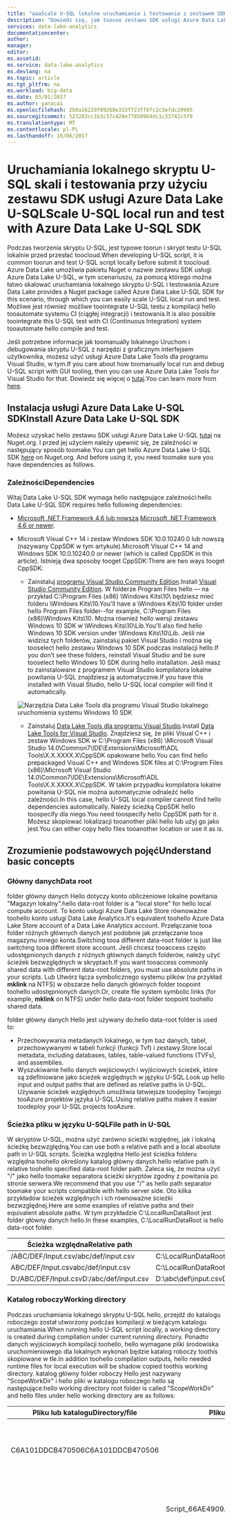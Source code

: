 ```yaml
---
title: "aaaScale U-SQL lokalne uruchamianie i testowanie z zestawem SDK usługi Azure Data Lake U-SQL | Dokumentacja firmy Microsoft"
description: "Dowiedz się, jak toouse zestawu SDK usługi Azure Data Lake U-SQL tooscale U-SQL zadania lokalne uruchamianie i testowanie z wiersza polecenia i interfejsów programowania na na lokalnej stacji roboczej."
services: data-lake-analytics
documentationcenter: 
author: 
manager: 
editor: 
ms.assetid: 
ms.service: data-lake-analytics
ms.devlang: na
ms.topic: article
ms.tgt_pltfrm: na
ms.workload: big-data
ms.date: 03/01/2017
ms.author: yanacai
ms.openlocfilehash: 2b0a16229789268e333f723ff6fc2c3efdc29905
ms.sourcegitcommit: 523283cc1b3c37c428e77850964dc1c33742c5f0
ms.translationtype: MT
ms.contentlocale: pl-PL
ms.lasthandoff: 10/06/2017
---
```

# <a name="scale-u-sql-local-run-and-test-with-azure-data-lake-u-sql-sdk"></a><span data-ttu-id="59871-103">Uruchamiania lokalnego skryptu U-SQL skali i testowania przy użyciu zestawu SDK usługi Azure Data Lake U-SQL</span><span class="sxs-lookup"><span data-stu-id="59871-103">Scale U-SQL local run and test with Azure Data Lake U-SQL SDK</span></span>

<span data-ttu-id="59871-104">Podczas tworzenia skryptu U-SQL, jest typowe toorun i skrypt testu U-SQL lokalnie przed przesłać toocloud.</span><span class="sxs-lookup"><span data-stu-id="59871-104">When developing U-SQL script, it is common toorun and test U-SQL script locally before submit it toocloud.</span></span> <span data-ttu-id="59871-105">Azure Data Lake umożliwia pakietu Nuget o nazwie zestawu SDK usługi Azure Data Lake U-SQL, w tym scenariuszu, za pomocą którego można łatwo skalować uruchamiania lokalnego skryptu U-SQL i testowania.</span><span class="sxs-lookup"><span data-stu-id="59871-105">Azure Data Lake provides a Nuget package called Azure Data Lake U-SQL SDK for this scenario, through which you can easily scale U-SQL local run and test.</span></span> <span data-ttu-id="59871-106">Możliwe jest również możliwe toointegrate U-SQL testu z kompilacji hello tooautomate systemu CI (ciągłej integracji) i testowania.</span><span class="sxs-lookup"><span data-stu-id="59871-106">It is also possible toointegrate this U-SQL test with CI (Continuous Integration) system tooautomate hello compile and test.</span></span>

<span data-ttu-id="59871-107">Jeśli potrzebne informacje jak toomanually lokalnego Uruchom i debugowania skryptu U-SQL z narzędzi z graficznym interfejsem użytkownika, możesz użyć usługi Azure Data Lake Tools dla programu Visual Studio, w tym.</span><span class="sxs-lookup"><span data-stu-id="59871-107">If you care about how toomanually local run and debug U-SQL script with GUI tooling, then you can use Azure Data Lake Tools for Visual Studio for that.</span></span> <span data-ttu-id="59871-108">Dowiedz się więcej o [tutaj](data-lake-analytics-data-lake-tools-local-run.md).</span><span class="sxs-lookup"><span data-stu-id="59871-108">You can learn more from [here](data-lake-analytics-data-lake-tools-local-run.md).</span></span>

## <a name="install-azure-data-lake-u-sql-sdk"></a><span data-ttu-id="59871-109">Instalacja usługi Azure Data Lake U-SQL SDK</span><span class="sxs-lookup"><span data-stu-id="59871-109">Install Azure Data Lake U-SQL SDK</span></span>

<span data-ttu-id="59871-110">Możesz uzyskać hello zestawu SDK usługi Azure Data Lake U-SQL [tutaj](https://www.nuget.org/packages/Microsoft.Azure.DataLake.USQL.SDK/) na Nuget.org. I przed jej użyciem należy upewnić się, że zależności w następujący sposób toomake.</span><span class="sxs-lookup"><span data-stu-id="59871-110">You can get hello Azure Data Lake U-SQL SDK [here](https://www.nuget.org/packages/Microsoft.Azure.DataLake.USQL.SDK/) on Nuget.org. And before using it, you need toomake sure you have dependencies as follows.</span></span>

### <a name="dependencies"></a><span data-ttu-id="59871-111">Zależności</span><span class="sxs-lookup"><span data-stu-id="59871-111">Dependencies</span></span>

<span data-ttu-id="59871-112">Witaj Data Lake U-SQL SDK wymaga hello następujące zależności:</span><span class="sxs-lookup"><span data-stu-id="59871-112">hello Data Lake U-SQL SDK requires hello following dependencies:</span></span>

- <span data-ttu-id="59871-113">[Microsoft .NET Framework 4.6 lub nowszą](https://www.microsoft.com/download/details.aspx?id=17851).</span><span class="sxs-lookup"><span data-stu-id="59871-113">[Microsoft .NET Framework 4.6 or newer](https://www.microsoft.com/download/details.aspx?id=17851).</span></span>
- <span data-ttu-id="59871-114">Microsoft Visual C++ 14 i zestaw Windows SDK 10.0.10240.0 lub nowszą (nazywany CppSDK w tym artykule).</span><span class="sxs-lookup"><span data-stu-id="59871-114">Microsoft Visual C++ 14 and Windows SDK 10.0.10240.0 or newer (which is called CppSDK in this article).</span></span> <span data-ttu-id="59871-115">Istnieją dwa sposoby tooget CppSDK:</span><span class="sxs-lookup"><span data-stu-id="59871-115">There are two ways tooget CppSDK:</span></span>

    - <span data-ttu-id="59871-116">Zainstaluj [programu Visual Studio Community Edition](https://developer.microsoft.com/downloads/vs-thankyou).</span><span class="sxs-lookup"><span data-stu-id="59871-116">Install [Visual Studio Community Edition](https://developer.microsoft.com/downloads/vs-thankyou).</span></span> <span data-ttu-id="59871-117">W folderze Program Files hello — na przykład C:\Program Files (x86) \Windows Kits\10\ będziesz mieć folderu \Windows Kits\10.</span><span class="sxs-lookup"><span data-stu-id="59871-117">You'll have a \Windows Kits\10 folder under hello Program Files folder--for example, C:\Program Files (x86)\Windows Kits\10\.</span></span> <span data-ttu-id="59871-118">Można również hello wersji zestawu Windows 10 SDK w \Windows Kits\10\Lib.</span><span class="sxs-lookup"><span data-stu-id="59871-118">You'll also find hello Windows 10 SDK version under \Windows Kits\10\Lib.</span></span> <span data-ttu-id="59871-119">Jeśli nie widzisz tych folderów, zainstaluj pakiet Visual Studio i można się tooselect hello zestawu Windows 10 SDK podczas instalacji hello.</span><span class="sxs-lookup"><span data-stu-id="59871-119">If you don’t see these folders, reinstall Visual Studio and be sure tooselect hello Windows 10 SDK during hello installation.</span></span> <span data-ttu-id="59871-120">Jeśli masz to zainstalowane z programem Visual Studio kompilatora lokalne powitania U-SQL znajdziesz ją automatycznie.</span><span class="sxs-lookup"><span data-stu-id="59871-120">If you have this installed with Visual Studio, hello U-SQL local compiler will find it automatically.</span></span>

    ![Narzędzia Data Lake Tools dla programu Visual Studio lokalnego uruchomienia systemu Windows 10 SDK](./media/data-lake-analytics-data-lake-tools-local-run/data-lake-tools-for-visual-studio-local-run-windows-10-sdk.png)

    - <span data-ttu-id="59871-122">Zainstaluj [Data Lake Tools dla programu Visual Studio](http://aka.ms/adltoolsvs).</span><span class="sxs-lookup"><span data-stu-id="59871-122">Install [Data Lake Tools for Visual Studio](http://aka.ms/adltoolsvs).</span></span> <span data-ttu-id="59871-123">Znajdziesz się, że pliki Visual C++ i zestaw Windows SDK w C:\Program Files (x86) \Microsoft Visual Studio 14.0\Common7\IDE\Extensions\Microsoft\ADL Tools\X.X.XXXX.X\CppSDK opakowane hello.</span><span class="sxs-lookup"><span data-stu-id="59871-123">You can find hello prepackaged Visual C++ and Windows SDK files at C:\Program Files (x86)\Microsoft Visual Studio 14.0\Common7\IDE\Extensions\Microsoft\ADL Tools\X.X.XXXX.X\CppSDK.</span></span> <span data-ttu-id="59871-124">W takim przypadku kompilatora lokalne powitania U-SQL nie można automatycznie odnaleźć hello zależności.</span><span class="sxs-lookup"><span data-stu-id="59871-124">In this case, hello U-SQL local compiler cannot find hello dependencies automatically.</span></span> <span data-ttu-id="59871-125">Należy ścieżką CppSDK hello toospecify dla niego.</span><span class="sxs-lookup"><span data-stu-id="59871-125">You need toospecify hello CppSDK path for it.</span></span> <span data-ttu-id="59871-126">Możesz skopiować lokalizacji tooanother pliki hello lub użyj go jako jest.</span><span class="sxs-lookup"><span data-stu-id="59871-126">You can either copy hello files tooanother location or use it as is.</span></span>

## <a name="understand-basic-concepts"></a><span data-ttu-id="59871-127">Zrozumienie podstawowych pojęć</span><span class="sxs-lookup"><span data-stu-id="59871-127">Understand basic concepts</span></span>

### <a name="data-root"></a><span data-ttu-id="59871-128">Główny danych</span><span class="sxs-lookup"><span data-stu-id="59871-128">Data root</span></span>

<span data-ttu-id="59871-129">folder główny danych Hello dotyczy konto obliczeniowe lokalne powitania "Magazyn lokalny".</span><span class="sxs-lookup"><span data-stu-id="59871-129">hello data-root folder is a "local store" for hello local compute account.</span></span> <span data-ttu-id="59871-130">To konto usługi Azure Data Lake Store równoważne toohello konto usługi Data Lake Analytics.</span><span class="sxs-lookup"><span data-stu-id="59871-130">It's equivalent toohello Azure Data Lake Store account of a Data Lake Analytics account.</span></span> <span data-ttu-id="59871-131">Przełączanie tooa folder różnych głównych danych jest podobnie jak przełączanie tooa magazynu innego konta.</span><span class="sxs-lookup"><span data-stu-id="59871-131">Switching tooa different data-root folder is just like switching tooa different store account.</span></span> <span data-ttu-id="59871-132">Jeśli chcesz tooaccess często udostępnionych danych z różnych głównych danych folderów, należy użyć ścieżek bezwzględnych w skryptach.</span><span class="sxs-lookup"><span data-stu-id="59871-132">If you want tooaccess commonly shared data with different data-root folders, you must use absolute paths in your scripts.</span></span> <span data-ttu-id="59871-133">Lub Utwórz łącza symbolicznego systemu plików (na przykład **mklink** na NTFS) w obszarze hello danych głównych folder toopoint toohello udostępnionych danych.</span><span class="sxs-lookup"><span data-stu-id="59871-133">Or, create file system symbolic links (for example, **mklink** on NTFS) under hello data-root folder toopoint toohello shared data.</span></span>

<span data-ttu-id="59871-134">folder główny danych Hello jest używany do:</span><span class="sxs-lookup"><span data-stu-id="59871-134">hello data-root folder is used to:</span></span>

- <span data-ttu-id="59871-135">Przechowywania metadanych lokalnego, w tym baz danych, tabel, przechowywanymi w tabeli funkcji (funkcji Tvf) i zestawy.</span><span class="sxs-lookup"><span data-stu-id="59871-135">Store local metadata, including databases, tables, table-valued functions (TVFs), and assemblies.</span></span>
- <span data-ttu-id="59871-136">Wyszukiwanie hello danych wejściowych i wyjściowych ścieżek, które są zdefiniowane jako ścieżek względnych w języku U-SQL.</span><span class="sxs-lookup"><span data-stu-id="59871-136">Look up hello input and output paths that are defined as relative paths in U-SQL.</span></span> <span data-ttu-id="59871-137">Używanie ścieżek względnych umożliwia łatwiejsze toodeploy Twojego tooAzure projektów języka U-SQL.</span><span class="sxs-lookup"><span data-stu-id="59871-137">Using relative paths makes it easier toodeploy your U-SQL projects tooAzure.</span></span>

### <a name="file-path-in-u-sql"></a><span data-ttu-id="59871-138">Ścieżka pliku w języku U-SQL</span><span class="sxs-lookup"><span data-stu-id="59871-138">File path in U-SQL</span></span>

<span data-ttu-id="59871-139">W skryptów U-SQL, można użyć zarówno ścieżki względnej, jak i lokalną ścieżkę bezwzględną.</span><span class="sxs-lookup"><span data-stu-id="59871-139">You can use both a relative path and a local absolute path in U-SQL scripts.</span></span> <span data-ttu-id="59871-140">Ścieżka względna Hello jest ścieżka folderu względna toohello określony katalog główny danych.</span><span class="sxs-lookup"><span data-stu-id="59871-140">hello relative path is relative toohello specified data-root folder path.</span></span> <span data-ttu-id="59871-141">Zaleca się, że można użyć "/" jako hello toomake separatora ścieżki skryptów zgodny z powitania po stronie serwera.</span><span class="sxs-lookup"><span data-stu-id="59871-141">We recommend that you use "/" as hello path separator toomake your scripts compatible with hello server side.</span></span> <span data-ttu-id="59871-142">Oto kilka przykładów ścieżek względnych i ich równoważne ścieżki bezwzględnej.</span><span class="sxs-lookup"><span data-stu-id="59871-142">Here are some examples of relative paths and their equivalent absolute paths.</span></span> <span data-ttu-id="59871-143">W tym przykładzie C:\LocalRunDataRoot jest folder główny danych hello.</span><span class="sxs-lookup"><span data-stu-id="59871-143">In these examples, C:\LocalRunDataRoot is hello data-root folder.</span></span>

|<span data-ttu-id="59871-144">Ścieżka względna</span><span class="sxs-lookup"><span data-stu-id="59871-144">Relative path</span></span>|<span data-ttu-id="59871-145">Ścieżki bezwzględne</span><span class="sxs-lookup"><span data-stu-id="59871-145">Absolute path</span></span>|
|-------------|-------------|
|<span data-ttu-id="59871-146">/ABC/DEF/Input.csv</span><span class="sxs-lookup"><span data-stu-id="59871-146">/abc/def/input.csv</span></span> |<span data-ttu-id="59871-147">C:\LocalRunDataRoot\abc\def\input.csv</span><span class="sxs-lookup"><span data-stu-id="59871-147">C:\LocalRunDataRoot\abc\def\input.csv</span></span>|
|<span data-ttu-id="59871-148">ABC/DEF/Input.csv</span><span class="sxs-lookup"><span data-stu-id="59871-148">abc/def/input.csv</span></span>  |<span data-ttu-id="59871-149">C:\LocalRunDataRoot\abc\def\input.csv</span><span class="sxs-lookup"><span data-stu-id="59871-149">C:\LocalRunDataRoot\abc\def\input.csv</span></span>|
|<span data-ttu-id="59871-150">D:/ABC/DEF/Input.csv</span><span class="sxs-lookup"><span data-stu-id="59871-150">D:/abc/def/input.csv</span></span> |<span data-ttu-id="59871-151">D:\abc\def\input.csv</span><span class="sxs-lookup"><span data-stu-id="59871-151">D:\abc\def\input.csv</span></span>|

### <a name="working-directory"></a><span data-ttu-id="59871-152">Katalog roboczy</span><span class="sxs-lookup"><span data-stu-id="59871-152">Working directory</span></span>

<span data-ttu-id="59871-153">Podczas uruchamiania lokalnego skryptu U-SQL hello, przejdź do katalogu roboczego został utworzony podczas kompilacji w bieżącym katalogu uruchamiania.</span><span class="sxs-lookup"><span data-stu-id="59871-153">When running hello U-SQL script locally, a working directory is created during compilation under current running directory.</span></span> <span data-ttu-id="59871-154">Ponadto danych wyjściowych kompilacji toohello, hello wymagane pliki środowiska uruchomieniowego dla lokalnych wykonań będzie katalog roboczy toothis skopiowane w tle.</span><span class="sxs-lookup"><span data-stu-id="59871-154">In addition toohello compilation outputs, hello needed runtime files for local execution will be shadow copied toothis working directory.</span></span> <span data-ttu-id="59871-155">katalog główny folder roboczy Hello jest nazywany "ScopeWorkDir" i hello pliki w katalogu roboczego hello są następujące:</span><span class="sxs-lookup"><span data-stu-id="59871-155">hello working directory root folder is called "ScopeWorkDir" and hello files under hello working directory are as follows:</span></span>

|<span data-ttu-id="59871-156">Pliku lub katalogu</span><span class="sxs-lookup"><span data-stu-id="59871-156">Directory/file</span></span>|<span data-ttu-id="59871-157">Pliku lub katalogu</span><span class="sxs-lookup"><span data-stu-id="59871-157">Directory/file</span></span>|<span data-ttu-id="59871-158">Pliku lub katalogu</span><span class="sxs-lookup"><span data-stu-id="59871-158">Directory/file</span></span>|<span data-ttu-id="59871-159">Definicja</span><span class="sxs-lookup"><span data-stu-id="59871-159">Definition</span></span>|<span data-ttu-id="59871-160">Opis</span><span class="sxs-lookup"><span data-stu-id="59871-160">Description</span></span>|
|--------------|--------------|--------------|----------|-----------|
|<span data-ttu-id="59871-161">C6A101DDCB470506</span><span class="sxs-lookup"><span data-stu-id="59871-161">C6A101DDCB470506</span></span>| | |<span data-ttu-id="59871-162">Ciąg skrótu wersji środowiska wykonawczego</span><span class="sxs-lookup"><span data-stu-id="59871-162">Hash string of runtime version</span></span>|<span data-ttu-id="59871-163">Pliki środowiska uruchomieniowego niezbędne do wykonania lokalnej kopii w tle</span><span class="sxs-lookup"><span data-stu-id="59871-163">Shadow copy of runtime files needed for local execution</span></span>|
| |<span data-ttu-id="59871-164">Script_66AE4909AA0ED06C</span><span class="sxs-lookup"><span data-stu-id="59871-164">Script_66AE4909AA0ED06C</span></span>| |<span data-ttu-id="59871-165">Nazwa skryptu + wyznaczania wartości skrótu ciągu ścieżki skryptu</span><span class="sxs-lookup"><span data-stu-id="59871-165">Script name + hash string of script path</span></span>|<span data-ttu-id="59871-166">Dane wyjściowe kompilacji i wykonywanie kroku rejestrowania</span><span class="sxs-lookup"><span data-stu-id="59871-166">Compilation outputs and execution step logging</span></span>|
| | |<span data-ttu-id="59871-167">\_skrypt\_.abr</span><span class="sxs-lookup"><span data-stu-id="59871-167">\_script\_.abr</span></span>|<span data-ttu-id="59871-168">Dane wyjściowe kompilatora</span><span class="sxs-lookup"><span data-stu-id="59871-168">Compiler output</span></span>|<span data-ttu-id="59871-169">Plik algebraiczną</span><span class="sxs-lookup"><span data-stu-id="59871-169">Algebra file</span></span>|
| | |<span data-ttu-id="59871-170">\_ScopeCodeGen\_. *</span><span class="sxs-lookup"><span data-stu-id="59871-170">\_ScopeCodeGen\_.*</span></span>|<span data-ttu-id="59871-171">Dane wyjściowe kompilatora</span><span class="sxs-lookup"><span data-stu-id="59871-171">Compiler output</span></span>|<span data-ttu-id="59871-172">Wygenerowanego kodu zarządzanego</span><span class="sxs-lookup"><span data-stu-id="59871-172">Generated managed code</span></span>|
| | |<span data-ttu-id="59871-173">\_ScopeCodeGenEngine\_. *</span><span class="sxs-lookup"><span data-stu-id="59871-173">\_ScopeCodeGenEngine\_.*</span></span>|<span data-ttu-id="59871-174">Dane wyjściowe kompilatora</span><span class="sxs-lookup"><span data-stu-id="59871-174">Compiler output</span></span>|<span data-ttu-id="59871-175">Wygenerowany kod natywny</span><span class="sxs-lookup"><span data-stu-id="59871-175">Generated native code</span></span>|
| | |<span data-ttu-id="59871-176">przywoływanych zestawach</span><span class="sxs-lookup"><span data-stu-id="59871-176">referenced assemblies</span></span>|<span data-ttu-id="59871-177">Odwołanie do zestawu</span><span class="sxs-lookup"><span data-stu-id="59871-177">Assembly reference</span></span>|<span data-ttu-id="59871-178">Przywoływany zestaw plików</span><span class="sxs-lookup"><span data-stu-id="59871-178">Referenced assembly files</span></span>|
| | |<span data-ttu-id="59871-179">deployed_resources</span><span class="sxs-lookup"><span data-stu-id="59871-179">deployed_resources</span></span>|<span data-ttu-id="59871-180">Wdrażanie zasobu</span><span class="sxs-lookup"><span data-stu-id="59871-180">Resource deployment</span></span>|<span data-ttu-id="59871-181">Pliki zasobów wdrożenia</span><span class="sxs-lookup"><span data-stu-id="59871-181">Resource deployment files</span></span>|
| | |<span data-ttu-id="59871-182">xxxxxxxx.xxx[1..n]\_\*. *</span><span class="sxs-lookup"><span data-stu-id="59871-182">xxxxxxxx.xxx[1..n]\_\*.*</span></span>|<span data-ttu-id="59871-183">Dziennik wykonywania.</span><span class="sxs-lookup"><span data-stu-id="59871-183">Execution log</span></span>|<span data-ttu-id="59871-184">Dziennik wykonywania czynności</span><span class="sxs-lookup"><span data-stu-id="59871-184">Log of execution steps</span></span>|


## <a name="use-hello-sdk-from-hello-command-line"></a><span data-ttu-id="59871-185">Użyj hello zestawu SDK z wiersza polecenia hello</span><span class="sxs-lookup"><span data-stu-id="59871-185">Use hello SDK from hello command line</span></span>

### <a name="command-line-interface-of-hello-helper-application"></a><span data-ttu-id="59871-186">Interfejs wiersza polecenia z aplikacją pomocniczą hello</span><span class="sxs-lookup"><span data-stu-id="59871-186">Command-line interface of hello helper application</span></span>

<span data-ttu-id="59871-187">W obszarze directory\build\runtime zestawu SDK LocalRunHelper.exe to aplikacja wiersza polecenia pomocnika hello, która zapewnia interfejsy toomost z najczęściej używanych hello lokalnego uruchomienia funkcji.</span><span class="sxs-lookup"><span data-stu-id="59871-187">Under SDK directory\build\runtime, LocalRunHelper.exe is hello command-line helper application that provides interfaces toomost of hello commonly used local-run functions.</span></span> <span data-ttu-id="59871-188">Należy pamiętać, że oba hello polecenia i przełączniki argumentów hello jest rozróżniana wielkość liter.</span><span class="sxs-lookup"><span data-stu-id="59871-188">Note that both hello command and hello argument switches are case-sensitive.</span></span> <span data-ttu-id="59871-189">tooinvoke go:</span><span class="sxs-lookup"><span data-stu-id="59871-189">tooinvoke it:</span></span>

    LocalRunHelper.exe <command> <Required-Command-Arguments> [Optional-Command-Arguments]

<span data-ttu-id="59871-190">Uruchom LocalRunHelper.exe bez argumentów lub hello **pomocy** przełącznika tooshow hello informacje:</span><span class="sxs-lookup"><span data-stu-id="59871-190">Run LocalRunHelper.exe without arguments or with hello **help** switch tooshow hello help information:</span></span>

    > LocalRunHelper.exe help

        Command 'help' :  Show usage information
        Command 'compile' :  Compile hello script
        Required Arguments :
            -Script param
                    Script File Path
        Optional Arguments :
            -Shallow [default value 'False']
                    Shallow compile

<span data-ttu-id="59871-191">Informacje pomocy w hello:</span><span class="sxs-lookup"><span data-stu-id="59871-191">In hello help information:</span></span>

-  <span data-ttu-id="59871-192">**Polecenie** zapewnia hello nazwę polecenia.</span><span class="sxs-lookup"><span data-stu-id="59871-192">**Command** gives hello command’s name.</span></span>  
-  <span data-ttu-id="59871-193">**Argument wymagany** listę argumentów, które należy podać.</span><span class="sxs-lookup"><span data-stu-id="59871-193">**Required Argument** lists arguments that must be supplied.</span></span>  
-  <span data-ttu-id="59871-194">**Opcjonalny Argument** listę argumentów, które są opcjonalne, wartościami domyślnymi.</span><span class="sxs-lookup"><span data-stu-id="59871-194">**Optional Argument** lists arguments that are optional, with default values.</span></span>  <span data-ttu-id="59871-195">Argumenty opcjonalne logicznych nie mają parametrów, a ich wyglądu oznaczają tootheir ujemna wartość domyślną.</span><span class="sxs-lookup"><span data-stu-id="59871-195">Optional Boolean arguments don’t have parameters, and their appearances mean negative tootheir default value.</span></span>

### <a name="return-value-and-logging"></a><span data-ttu-id="59871-196">Wartość zwracana i rejestrowanie</span><span class="sxs-lookup"><span data-stu-id="59871-196">Return value and logging</span></span>

<span data-ttu-id="59871-197">Zwraca aplikacją pomocniczą Hello **0** w przypadku powodzenia i **-1** niepowodzenia.</span><span class="sxs-lookup"><span data-stu-id="59871-197">hello helper application returns **0** for success and **-1** for failure.</span></span> <span data-ttu-id="59871-198">Domyślnie pomocnika hello wysyła wszystkie komunikaty toohello bieżącej konsoli.</span><span class="sxs-lookup"><span data-stu-id="59871-198">By default, hello helper sends all messages toohello current console.</span></span> <span data-ttu-id="59871-199">Jednak większość poleceń hello obsługuje hello **path_to_log_file - MessageOut** opcjonalny argument, który przekierowuje hello generuje plik dziennika tooa.</span><span class="sxs-lookup"><span data-stu-id="59871-199">However, most of hello commands support hello **-MessageOut path_to_log_file** optional argument that redirects hello outputs tooa log file.</span></span>

### <a name="environment-variable-configuring"></a><span data-ttu-id="59871-200">Konfigurowanie zmiennej środowiskowej</span><span class="sxs-lookup"><span data-stu-id="59871-200">Environment variable configuring</span></span>

<span data-ttu-id="59871-201">Uruchom wymaga głównego określone dane jako konto magazynu lokalnego, jak i zależności dla określonej ścieżki CppSDK lokalnego U-SQL.</span><span class="sxs-lookup"><span data-stu-id="59871-201">U-SQL local run needs a specified data root as local storage account, as well as a specified CppSDK path for dependencies.</span></span> <span data-ttu-id="59871-202">Możesz zarówno argument hello zestawu w zmiennej środowiskowej wiersza polecenia lub ustaw dla nich.</span><span class="sxs-lookup"><span data-stu-id="59871-202">You can both set hello argument in command-line or set environment variable for them.</span></span>

- <span data-ttu-id="59871-203">Zestaw hello **SCOPE_CPP_SDK** zmiennej środowiskowej.</span><span class="sxs-lookup"><span data-stu-id="59871-203">Set hello **SCOPE_CPP_SDK** environment variable.</span></span>

    <span data-ttu-id="59871-204">Jeśli środowisko Microsoft Visual C++ i zestawu SDK systemu Windows hello przez zainstalowanie narzędzi Data Lake Tools dla programu Visual Studio, sprawdź, czy hello następującego folderu:</span><span class="sxs-lookup"><span data-stu-id="59871-204">If you get Microsoft Visual C++ and hello Windows SDK by installing Data Lake Tools for Visual Studio, verify that you have hello following folder:</span></span>

        C:\Program Files (x86)\Microsoft Visual Studio 14.0\Common7\IDE\Extensions\Microsoft\Microsoft Azure Data Lake Tools for Visual Studio 2015\X.X.XXXX.X\CppSDK

    <span data-ttu-id="59871-205">Zdefiniuj nową zmienną środowiskową o nazwie **SCOPE_CPP_SDK** toopoint toothis katalogu.</span><span class="sxs-lookup"><span data-stu-id="59871-205">Define a new environment variable called **SCOPE_CPP_SDK** toopoint toothis directory.</span></span> <span data-ttu-id="59871-206">Lub skopiuj toohello folderu hello z innej lokalizacji i określ **SCOPE_CPP_SDK** jak.</span><span class="sxs-lookup"><span data-stu-id="59871-206">Or copy hello folder toohello other location and specify **SCOPE_CPP_SDK** as that.</span></span>

    <span data-ttu-id="59871-207">W zmiennej środowiskowej hello toosetting dodanie, można określić hello **- CppSDK** argumentu podczas korzystania z wiersza polecenia hello.</span><span class="sxs-lookup"><span data-stu-id="59871-207">In addition toosetting hello environment variable, you can specify hello **-CppSDK** argument when you're using hello command line.</span></span> <span data-ttu-id="59871-208">Ten argument jest zastąpienie zmiennej środowiskowej CppSDK Twojego domyślne.</span><span class="sxs-lookup"><span data-stu-id="59871-208">This argument overwrites your default CppSDK environment variable.</span></span>

- <span data-ttu-id="59871-209">Zestaw hello **LOCALRUN_DATAROOT** zmiennej środowiskowej.</span><span class="sxs-lookup"><span data-stu-id="59871-209">Set hello **LOCALRUN_DATAROOT** environment variable.</span></span>

    <span data-ttu-id="59871-210">Zdefiniuj nową zmienną środowiskową o nazwie **LOCALRUN_DATAROOT** wskazującego toohello danych głównych.</span><span class="sxs-lookup"><span data-stu-id="59871-210">Define a new environment variable called **LOCALRUN_DATAROOT** that points toohello data root.</span></span>

    <span data-ttu-id="59871-211">W zmiennej środowiskowej hello toosetting dodanie, można określić hello **- DataRoot** argumentu ze ścieżką katalogu głównym danych hello podczas korzystania z wiersza polecenia.</span><span class="sxs-lookup"><span data-stu-id="59871-211">In addition toosetting hello environment variable, you can specify hello **-DataRoot** argument with hello data-root path when you're using a command line.</span></span> <span data-ttu-id="59871-212">Ten argument zastępuje zmiennej środowiskowej katalogu głównym danych programu domyślnego.</span><span class="sxs-lookup"><span data-stu-id="59871-212">This argument overwrites your default data-root environment variable.</span></span> <span data-ttu-id="59871-213">Należy tooadd ten argument wiersza polecenia tooevery, których używasz, dzięki czemu mogą zastępować zmiennej środowiskowej hello domyślnego katalogu głównym danych dla wszystkich operacji.</span><span class="sxs-lookup"><span data-stu-id="59871-213">You need tooadd this argument tooevery command line you're running so that you can overwrite hello default data-root environment variable for all operations.</span></span>

### <a name="sdk-command-line-usage-samples"></a><span data-ttu-id="59871-214">Przykłady użycia wiersza polecenia zestawu SDK</span><span class="sxs-lookup"><span data-stu-id="59871-214">SDK command line usage samples</span></span>

#### <a name="compile-and-run"></a><span data-ttu-id="59871-215">Kompilowanie i uruchamianie</span><span class="sxs-lookup"><span data-stu-id="59871-215">Compile and run</span></span>

<span data-ttu-id="59871-216">Witaj **Uruchom** używane jest polecenie toocompile hello skrypt, a następnie wykonaj skompilowanych wyników.</span><span class="sxs-lookup"><span data-stu-id="59871-216">hello **run** command is used toocompile hello script and then execute compiled results.</span></span> <span data-ttu-id="59871-217">Argumenty wiersza polecenia są kombinacją od **skompilować** i **wykonania**.</span><span class="sxs-lookup"><span data-stu-id="59871-217">Its command-line arguments are a combination of those from **compile** and **execute**.</span></span>

    LocalRunHelper run -Script path_to_usql_script.usql [optional_arguments]

<span data-ttu-id="59871-218">Witaj następujące czynności są opcjonalne argumenty **Uruchom**:</span><span class="sxs-lookup"><span data-stu-id="59871-218">hello following are optional arguments for **run**:</span></span>


|<span data-ttu-id="59871-219">Argument</span><span class="sxs-lookup"><span data-stu-id="59871-219">Argument</span></span>|<span data-ttu-id="59871-220">Wartość domyślna</span><span class="sxs-lookup"><span data-stu-id="59871-220">Default value</span></span>|<span data-ttu-id="59871-221">Opis</span><span class="sxs-lookup"><span data-stu-id="59871-221">Description</span></span>|
|--------|-------------|-----------|
|<span data-ttu-id="59871-222">Plik CodeBehind-</span><span class="sxs-lookup"><span data-stu-id="59871-222">-CodeBehind</span></span>|<span data-ttu-id="59871-223">False</span><span class="sxs-lookup"><span data-stu-id="59871-223">False</span></span>|<span data-ttu-id="59871-224">skrypt Hello ma .cs kodzie</span><span class="sxs-lookup"><span data-stu-id="59871-224">hello script has .cs code behind</span></span>|
|<span data-ttu-id="59871-225">-CppSDK</span><span class="sxs-lookup"><span data-stu-id="59871-225">-CppSDK</span></span>| |<span data-ttu-id="59871-226">CppSDK katalogu</span><span class="sxs-lookup"><span data-stu-id="59871-226">CppSDK Directory</span></span>|
|<span data-ttu-id="59871-227">-DataRoot</span><span class="sxs-lookup"><span data-stu-id="59871-227">-DataRoot</span></span>| <span data-ttu-id="59871-228">Zmienna środowiskowa DataRoot</span><span class="sxs-lookup"><span data-stu-id="59871-228">DataRoot environment variable</span></span>|<span data-ttu-id="59871-229">DataRoot dla przebiegu lokalnego zbyt domyślna zmiennej środowiskowej "LOCALRUN_DATAROOT"</span><span class="sxs-lookup"><span data-stu-id="59871-229">DataRoot for local run, default too'LOCALRUN_DATAROOT' environment variable</span></span>|
|<span data-ttu-id="59871-230">-MessageOut</span><span class="sxs-lookup"><span data-stu-id="59871-230">-MessageOut</span></span>| |<span data-ttu-id="59871-231">Komunikaty zrzutu w pliku tooa konsoli</span><span class="sxs-lookup"><span data-stu-id="59871-231">Dump messages on console tooa file</span></span>|
|<span data-ttu-id="59871-232">-Równoległe</span><span class="sxs-lookup"><span data-stu-id="59871-232">-Parallel</span></span>|<span data-ttu-id="59871-233">1</span><span class="sxs-lookup"><span data-stu-id="59871-233">1</span></span>|<span data-ttu-id="59871-234">Uruchom hello wybrany plan z hello równoległości</span><span class="sxs-lookup"><span data-stu-id="59871-234">Run hello plan with hello specified parallelism</span></span>|
|<span data-ttu-id="59871-235">— Odwołania</span><span class="sxs-lookup"><span data-stu-id="59871-235">-References</span></span>| |<span data-ttu-id="59871-236">Lista zestawów odwołań tooextra ścieżki lub pliki danych w kodzie, oddzielone ";"</span><span class="sxs-lookup"><span data-stu-id="59871-236">List of paths tooextra reference assemblies or data files of code behind, separated by ';'</span></span>|
|<span data-ttu-id="59871-237">-UdoRedirect</span><span class="sxs-lookup"><span data-stu-id="59871-237">-UdoRedirect</span></span>|<span data-ttu-id="59871-238">False</span><span class="sxs-lookup"><span data-stu-id="59871-238">False</span></span>|<span data-ttu-id="59871-239">Generowanie konfiguracji przekierowania zestawu Udo</span><span class="sxs-lookup"><span data-stu-id="59871-239">Generate Udo assembly redirect config</span></span>|
|<span data-ttu-id="59871-240">-UseDatabase</span><span class="sxs-lookup"><span data-stu-id="59871-240">-UseDatabase</span></span>|<span data-ttu-id="59871-241">master</span><span class="sxs-lookup"><span data-stu-id="59871-241">master</span></span>|<span data-ttu-id="59871-242">Toouse bazy danych dla kodu tymczasowej zestawu rejestracji</span><span class="sxs-lookup"><span data-stu-id="59871-242">Database toouse for code behind temporary assembly registration</span></span>|
|<span data-ttu-id="59871-243">-Verbose</span><span class="sxs-lookup"><span data-stu-id="59871-243">-Verbose</span></span>|<span data-ttu-id="59871-244">False</span><span class="sxs-lookup"><span data-stu-id="59871-244">False</span></span>|<span data-ttu-id="59871-245">Pokaż szczegółowe dane wyjściowe z środowiska wykonawczego</span><span class="sxs-lookup"><span data-stu-id="59871-245">Show detailed outputs from runtime</span></span>|
|<span data-ttu-id="59871-246">-WorkDir</span><span class="sxs-lookup"><span data-stu-id="59871-246">-WorkDir</span></span>|<span data-ttu-id="59871-247">Bieżący katalog</span><span class="sxs-lookup"><span data-stu-id="59871-247">Current Directory</span></span>|<span data-ttu-id="59871-248">Katalog dla kompilatora użycia i dane wyjściowe</span><span class="sxs-lookup"><span data-stu-id="59871-248">Directory for compiler usage and outputs</span></span>|
|<span data-ttu-id="59871-249">-RunScopeCEP</span><span class="sxs-lookup"><span data-stu-id="59871-249">-RunScopeCEP</span></span>|<span data-ttu-id="59871-250">0</span><span class="sxs-lookup"><span data-stu-id="59871-250">0</span></span>|<span data-ttu-id="59871-251">Toouse tryb ScopeCEP</span><span class="sxs-lookup"><span data-stu-id="59871-251">ScopeCEP mode toouse</span></span>|
|<span data-ttu-id="59871-252">-ScopeCEPTempPath</span><span class="sxs-lookup"><span data-stu-id="59871-252">-ScopeCEPTempPath</span></span>|<span data-ttu-id="59871-253">Temp</span><span class="sxs-lookup"><span data-stu-id="59871-253">temp</span></span>|<span data-ttu-id="59871-254">Toouse ścieżki tymczasowej do strumieniowego przesyłania danych</span><span class="sxs-lookup"><span data-stu-id="59871-254">Temp path toouse for streaming data</span></span>|
|<span data-ttu-id="59871-255">-OptFlags</span><span class="sxs-lookup"><span data-stu-id="59871-255">-OptFlags</span></span>| |<span data-ttu-id="59871-256">Rozdzielana przecinkami lista flagi optymalizacji</span><span class="sxs-lookup"><span data-stu-id="59871-256">Comma-separated list of optimizer flags</span></span>|


<span data-ttu-id="59871-257">Oto przykład:</span><span class="sxs-lookup"><span data-stu-id="59871-257">Here's an example:</span></span>

    LocalRunHelper run -Script d:\test\test1.usql -WorkDir d:\test\bin -CodeBehind -References "d:\asm\ref1.dll;d:\asm\ref2.dll" -UseDatabase testDB –Parallel 5 -Verbose

<span data-ttu-id="59871-258">Oprócz łączenie **skompilować** i **wykonania**, możesz skompilować i wykonywać hello skompilowane pliki wykonywalne niezależnie.</span><span class="sxs-lookup"><span data-stu-id="59871-258">Besides combining **compile** and **execute**, you can compile and execute hello compiled executables separately.</span></span>

#### <a name="compile-a-u-sql-script"></a><span data-ttu-id="59871-259">Kompiluj skrypt U-SQL</span><span class="sxs-lookup"><span data-stu-id="59871-259">Compile a U-SQL script</span></span>

<span data-ttu-id="59871-260">Witaj **skompilować** polecenie jest tooexecutables skryptu używane toocompile U-SQL.</span><span class="sxs-lookup"><span data-stu-id="59871-260">hello **compile** command is used toocompile a U-SQL script tooexecutables.</span></span>

    LocalRunHelper compile -Script path_to_usql_script.usql [optional_arguments]

<span data-ttu-id="59871-261">Witaj następujące czynności są opcjonalne argumenty **skompilować**:</span><span class="sxs-lookup"><span data-stu-id="59871-261">hello following are optional arguments for **compile**:</span></span>


|<span data-ttu-id="59871-262">Argument</span><span class="sxs-lookup"><span data-stu-id="59871-262">Argument</span></span>|<span data-ttu-id="59871-263">Opis</span><span class="sxs-lookup"><span data-stu-id="59871-263">Description</span></span>|
|--------|-----------|
| <span data-ttu-id="59871-264">-Plik CodeBehind [domyślna wartość 'False']</span><span class="sxs-lookup"><span data-stu-id="59871-264">-CodeBehind [default value 'False']</span></span>|<span data-ttu-id="59871-265">skrypt Hello ma .cs kodzie</span><span class="sxs-lookup"><span data-stu-id="59871-265">hello script has .cs code behind</span></span>|
| <span data-ttu-id="59871-266">-CppSDK [wartość domyślna "]</span><span class="sxs-lookup"><span data-stu-id="59871-266">-CppSDK [default value '']</span></span>|<span data-ttu-id="59871-267">CppSDK katalogu</span><span class="sxs-lookup"><span data-stu-id="59871-267">CppSDK Directory</span></span>|
| <span data-ttu-id="59871-268">-DataRoot [wartość domyślna "DataRoot zmiennej środowiskowej"]</span><span class="sxs-lookup"><span data-stu-id="59871-268">-DataRoot [default value 'DataRoot environment variable']</span></span>|<span data-ttu-id="59871-269">DataRoot dla przebiegu lokalnego zbyt domyślna zmiennej środowiskowej "LOCALRUN_DATAROOT"</span><span class="sxs-lookup"><span data-stu-id="59871-269">DataRoot for local run, default too'LOCALRUN_DATAROOT' environment variable</span></span>|
| <span data-ttu-id="59871-270">-MessageOut [wartość domyślna "]</span><span class="sxs-lookup"><span data-stu-id="59871-270">-MessageOut [default value '']</span></span>|<span data-ttu-id="59871-271">Komunikaty zrzutu w pliku tooa konsoli</span><span class="sxs-lookup"><span data-stu-id="59871-271">Dump messages on console tooa file</span></span>|
| <span data-ttu-id="59871-272">-Odwołuje się do [wartość domyślna "]</span><span class="sxs-lookup"><span data-stu-id="59871-272">-References [default value '']</span></span>|<span data-ttu-id="59871-273">Lista zestawów odwołań tooextra ścieżki lub pliki danych w kodzie, oddzielone ";"</span><span class="sxs-lookup"><span data-stu-id="59871-273">List of paths tooextra reference assemblies or data files of code behind, separated by ';'</span></span>|
| <span data-ttu-id="59871-274">-Małym [domyślną wartość 'False']</span><span class="sxs-lookup"><span data-stu-id="59871-274">-Shallow [default value 'False']</span></span>|<span data-ttu-id="59871-275">Skrócona kompilacji</span><span class="sxs-lookup"><span data-stu-id="59871-275">Shallow compile</span></span>|
| <span data-ttu-id="59871-276">-UdoRedirect [domyślna wartość 'False']</span><span class="sxs-lookup"><span data-stu-id="59871-276">-UdoRedirect [default value 'False']</span></span>|<span data-ttu-id="59871-277">Generowanie konfiguracji przekierowania zestawu Udo</span><span class="sxs-lookup"><span data-stu-id="59871-277">Generate Udo assembly redirect config</span></span>|
| <span data-ttu-id="59871-278">-UseDatabase [wartość domyślna 'master']</span><span class="sxs-lookup"><span data-stu-id="59871-278">-UseDatabase [default value 'master']</span></span>|<span data-ttu-id="59871-279">Toouse bazy danych dla kodu tymczasowej zestawu rejestracji</span><span class="sxs-lookup"><span data-stu-id="59871-279">Database toouse for code behind temporary assembly registration</span></span>|
| <span data-ttu-id="59871-280">-WorkDir [wartość domyślna "Bieżący katalog"]</span><span class="sxs-lookup"><span data-stu-id="59871-280">-WorkDir [default value 'Current Directory']</span></span>|<span data-ttu-id="59871-281">Katalog dla kompilatora użycia i dane wyjściowe</span><span class="sxs-lookup"><span data-stu-id="59871-281">Directory for compiler usage and outputs</span></span>|
| <span data-ttu-id="59871-282">-RunScopeCEP [domyślna wartość "0"]</span><span class="sxs-lookup"><span data-stu-id="59871-282">-RunScopeCEP [default value '0']</span></span>|<span data-ttu-id="59871-283">Toouse tryb ScopeCEP</span><span class="sxs-lookup"><span data-stu-id="59871-283">ScopeCEP mode toouse</span></span>|
| <span data-ttu-id="59871-284">-ScopeCEPTempPath [wartość domyślna "temp"]</span><span class="sxs-lookup"><span data-stu-id="59871-284">-ScopeCEPTempPath [default value 'temp']</span></span>|<span data-ttu-id="59871-285">Toouse ścieżki tymczasowej do strumieniowego przesyłania danych</span><span class="sxs-lookup"><span data-stu-id="59871-285">Temp path toouse for streaming data</span></span>|
| <span data-ttu-id="59871-286">-OptFlags [wartość domyślna "]</span><span class="sxs-lookup"><span data-stu-id="59871-286">-OptFlags [default value '']</span></span>|<span data-ttu-id="59871-287">Rozdzielana przecinkami lista flagi optymalizacji</span><span class="sxs-lookup"><span data-stu-id="59871-287">Comma-separated list of optimizer flags</span></span>|


<span data-ttu-id="59871-288">Oto kilka przykładów użycia.</span><span class="sxs-lookup"><span data-stu-id="59871-288">Here are some usage examples.</span></span>

<span data-ttu-id="59871-289">Kompiluj skrypt U-SQL:</span><span class="sxs-lookup"><span data-stu-id="59871-289">Compile a U-SQL script:</span></span>

    LocalRunHelper compile -Script d:\test\test1.usql

<span data-ttu-id="59871-290">Kompiluj skrypt U-SQL i ustaw folder główny danych hello.</span><span class="sxs-lookup"><span data-stu-id="59871-290">Compile a U-SQL script and set hello data-root folder.</span></span> <span data-ttu-id="59871-291">Należy pamiętać, że spowoduje to zastąpienie hello ustaw dla zmiennej środowiskowej.</span><span class="sxs-lookup"><span data-stu-id="59871-291">Note that this will overwrite hello set environment variable.</span></span>

    LocalRunHelper compile -Script d:\test\test1.usql –DataRoot c:\DataRoot

<span data-ttu-id="59871-292">Kompiluj skrypt U-SQL i Ustaw katalog roboczy, odwołanie do zestawu i bazy danych:</span><span class="sxs-lookup"><span data-stu-id="59871-292">Compile a U-SQL script and set a working directory, reference assembly, and database:</span></span>

    LocalRunHelper compile -Script d:\test\test1.usql -WorkDir d:\test\bin -References "d:\asm\ref1.dll;d:\asm\ref2.dll" -UseDatabase testDB

#### <a name="execute-compiled-results"></a><span data-ttu-id="59871-293">Wykonanie skompilowanych wyników</span><span class="sxs-lookup"><span data-stu-id="59871-293">Execute compiled results</span></span>

<span data-ttu-id="59871-294">Witaj **wykonania** polecenia jest używane tooexecute skompilowany wyników.</span><span class="sxs-lookup"><span data-stu-id="59871-294">hello **execute** command is used tooexecute compiled results.</span></span>   

    LocalRunHelper execute -Algebra path_to_compiled_algebra_file [optional_arguments]

<span data-ttu-id="59871-295">Witaj następujące czynności są opcjonalne argumenty **wykonania**:</span><span class="sxs-lookup"><span data-stu-id="59871-295">hello following are optional arguments for **execute**:</span></span>

|<span data-ttu-id="59871-296">Argument</span><span class="sxs-lookup"><span data-stu-id="59871-296">Argument</span></span>|<span data-ttu-id="59871-297">Opis</span><span class="sxs-lookup"><span data-stu-id="59871-297">Description</span></span>|
|--------|-----------|
|<span data-ttu-id="59871-298">-DataRoot [wartość domyślna "]</span><span class="sxs-lookup"><span data-stu-id="59871-298">-DataRoot [default value '']</span></span>|<span data-ttu-id="59871-299">Główny danych wykonywania metadanych.</span><span class="sxs-lookup"><span data-stu-id="59871-299">Data root for metadata execution.</span></span> <span data-ttu-id="59871-300">Domyślnie toohello **LOCALRUN_DATAROOT** zmiennej środowiskowej.</span><span class="sxs-lookup"><span data-stu-id="59871-300">It defaults toohello **LOCALRUN_DATAROOT** environment variable.</span></span>|
|<span data-ttu-id="59871-301">-MessageOut [wartość domyślna "]</span><span class="sxs-lookup"><span data-stu-id="59871-301">-MessageOut [default value '']</span></span>|<span data-ttu-id="59871-302">Zrzut wiadomości powitania konsoli tooa pliku.</span><span class="sxs-lookup"><span data-stu-id="59871-302">Dump messages on hello console tooa file.</span></span>|
|<span data-ttu-id="59871-303">-Równoległe [domyślna wartość '1']</span><span class="sxs-lookup"><span data-stu-id="59871-303">-Parallel [default value '1']</span></span>|<span data-ttu-id="59871-304">Wskaźnik toorun hello wygenerowany lokalnego wykonywania kroków za pomocą hello określony poziom równoległości.</span><span class="sxs-lookup"><span data-stu-id="59871-304">Indicator toorun hello generated local-run steps with hello specified parallelism level.</span></span>|
|<span data-ttu-id="59871-305">-Verbose [domyślna wartość 'False']</span><span class="sxs-lookup"><span data-stu-id="59871-305">-Verbose [default value 'False']</span></span>|<span data-ttu-id="59871-306">Wskaźnik tooshow szczegółowe dane wyjściowe z środowiska wykonawczego.</span><span class="sxs-lookup"><span data-stu-id="59871-306">Indicator tooshow detailed outputs from runtime.</span></span>|

<span data-ttu-id="59871-307">Oto przykład użycia:</span><span class="sxs-lookup"><span data-stu-id="59871-307">Here's a usage example:</span></span>

    LocalRunHelper execute -Algebra d:\test\workdir\C6A101DDCB470506\Script_66AE4909AA0ED06C\__script__.abr –DataRoot c:\DataRoot –Parallel 5


## <a name="use-hello-sdk-with-programming-interfaces"></a><span data-ttu-id="59871-308">Witaj SDK za pomocą interfejsów programowania</span><span class="sxs-lookup"><span data-stu-id="59871-308">Use hello SDK with programming interfaces</span></span>

<span data-ttu-id="59871-309">interfejsy programowania Hello znajdują się w hello LocalRunHelper.exe.</span><span class="sxs-lookup"><span data-stu-id="59871-309">hello programming interfaces are all located in hello LocalRunHelper.exe.</span></span> <span data-ttu-id="59871-310">Można używać ich funkcji hello toointegrate hello SDK U-SQL i hello C# test framework tooscale test lokalnego skryptu U-SQL.</span><span class="sxs-lookup"><span data-stu-id="59871-310">You can use them toointegrate hello functionality of hello U-SQL SDK and hello C# test framework tooscale your U-SQL script local test.</span></span> <span data-ttu-id="59871-311">W tym artykule będzie używać hello standard języka C# jednostki testu projektu tooshow jak toouse te interfejsy tootest skryptu U-SQL.</span><span class="sxs-lookup"><span data-stu-id="59871-311">In this article, I will use hello standard C# unit test project tooshow how toouse these interfaces tootest your U-SQL script.</span></span>

### <a name="step-1-create-c-unit-test-project-and-configuration"></a><span data-ttu-id="59871-312">Krok 1: Tworzenie projektu testu jednostki C# i konfiguracji</span><span class="sxs-lookup"><span data-stu-id="59871-312">Step 1: Create C# unit test project and configuration</span></span>

- <span data-ttu-id="59871-313">Tworzenie projektu testu jednostki C# za pomocą pliku > Nowy > Projekt > Visual C# > Test > projektu testu jednostki.</span><span class="sxs-lookup"><span data-stu-id="59871-313">Create a C# unit test project through File > New > Project > Visual C# > Test > Unit Test Project.</span></span>
- <span data-ttu-id="59871-314">Dodaj LocalRunHelper.exe jako punkt odniesienia dla hello projektu.</span><span class="sxs-lookup"><span data-stu-id="59871-314">Add LocalRunHelper.exe as a reference for hello project.</span></span> <span data-ttu-id="59871-315">Witaj LocalRunHelper.exe znajduje się pod adresem \build\runtime\LocalRunHelper.exe w pakiecie Nuget.</span><span class="sxs-lookup"><span data-stu-id="59871-315">hello LocalRunHelper.exe is located at \build\runtime\LocalRunHelper.exe in Nuget package.</span></span>

    ![Zestaw SDK usługi Azure Data Lake U-SQL Dodaj odwołanie](./media/data-lake-analytics-u-sql-sdk/data-lake-analytics-u-sql-sdk-add-reference.png)

- <span data-ttu-id="59871-317">Zestaw SDK U-SQL **tylko** środowisko obsługi x64, upewnij się, że tooset kompilacji platformy docelowej jako x64.</span><span class="sxs-lookup"><span data-stu-id="59871-317">U-SQL SDK **only** support x64 environment, make sure tooset build platform target as x64.</span></span> <span data-ttu-id="59871-318">Które można ustawić za pomocą właściwości projektu > kompilacji > platformy docelowej.</span><span class="sxs-lookup"><span data-stu-id="59871-318">You can set that through Project Property > Build > Platform target.</span></span>

    ![Zestaw SDK usługi Azure Data Lake U-SQL skonfigurować x64 projektu](./media/data-lake-analytics-u-sql-sdk/data-lake-analytics-u-sql-sdk-configure-x64.png)

- <span data-ttu-id="59871-320">Upewnij się, że tooset środowiska testowego jako x64.</span><span class="sxs-lookup"><span data-stu-id="59871-320">Make sure tooset your test environment as x64.</span></span> <span data-ttu-id="59871-321">W programie Visual Studio, możesz ustawić za pomocą testu > Testuj ustawienia > domyślny procesor > x64.</span><span class="sxs-lookup"><span data-stu-id="59871-321">In Visual Studio, you can set it through Test > Test Settings > Default Processor Architecture > x64.</span></span>

    ![Zestaw SDK usługi Azure Data Lake U-SQL skonfigurować x64 środowiska testowego](./media/data-lake-analytics-u-sql-sdk/data-lake-analytics-u-sql-sdk-configure-test-x64.png)

- <span data-ttu-id="59871-323">Upewnij się, że toocopy wszystkie pliki zależności w katalogu roboczego tooproject NugetPackage\build\runtime\, który zazwyczaj znajduje się w obszarze ProjectFolder\bin\x64\Debug.</span><span class="sxs-lookup"><span data-stu-id="59871-323">Make sure toocopy all dependency files under NugetPackage\build\runtime\ tooproject working directory which is usually under ProjectFolder\bin\x64\Debug.</span></span>

### <a name="step-2-create-u-sql-script-test-case"></a><span data-ttu-id="59871-324">Krok 2: Tworzenie przypadku testowego skryptu U-SQL</span><span class="sxs-lookup"><span data-stu-id="59871-324">Step 2: Create U-SQL script test case</span></span>

<span data-ttu-id="59871-325">Poniżej znajduje się hello przykładowy kod dla testu skryptu U-SQL.</span><span class="sxs-lookup"><span data-stu-id="59871-325">Below is hello sample code for U-SQL script test.</span></span> <span data-ttu-id="59871-326">Do testowania, należy tooprepare skrypty, pliki wejściowe i oczekiwane dane wyjściowe.</span><span class="sxs-lookup"><span data-stu-id="59871-326">For testing, you need tooprepare scripts, input files and expected output files.</span></span>

    using System;
    using Microsoft.VisualStudio.TestTools.UnitTesting;
    using System.IO;
    using System.Text;
    using System.Security.Cryptography;
    using Microsoft.Analytics.LocalRun;

    namespace UnitTestProject1
    {
        [TestClass]
        public class USQLUnitTest
        {
            [TestMethod]
            public void TestUSQLScript()
            {
                //Specify hello local run message output path
                StreamWriter MessageOutput = new StreamWriter("../../../log.txt");

                LocalRunHelper localrun = new LocalRunHelper(MessageOutput);

                //Configure hello DateRoot path, Script Path and CPPSDK path
                localrun.DataRoot = "../../../";
                localrun.ScriptPath = "../../../Script/Script.usql";
                localrun.CppSdkDir = "../../../CppSDK";

                //Run U-SQL script
                localrun.DoRun();

                //Script output 
                string Result = Path.Combine(localrun.DataRoot, "Output/result.csv");

                //Expected script output
                string ExpectedResult = "../../../ExpectedOutput/result.csv";

                Test.Helpers.FileAssert.AreEqual(Result, ExpectedResult);

                //Don't forget tooclose MessageOutput tooget logs into file
                MessageOutput.Close();
            }
        }
    }

    namespace Test.Helpers
    {
        public static class FileAssert
        {
            static string GetFileHash(string filename)
            {
                Assert.IsTrue(File.Exists(filename));

                using (var hash = new SHA1Managed())
                {
                    var clearBytes = File.ReadAllBytes(filename);
                    var hashedBytes = hash.ComputeHash(clearBytes);
                    return ConvertBytesToHex(hashedBytes);
                }
            }

            static string ConvertBytesToHex(byte[] bytes)
            {
                var sb = new StringBuilder();

                for (var i = 0; i < bytes.Length; i++)
                {
                    sb.Append(bytes[i].ToString("x"));
                }
                return sb.ToString();
            }

            public static void AreEqual(string filename1, string filename2)
            {
                string hash1 = GetFileHash(filename1);
                string hash2 = GetFileHash(filename2);

                Assert.AreEqual(hash1, hash2);
            }
        }
    }


### <a name="programming-interfaces-in-localrunhelperexe"></a><span data-ttu-id="59871-327">Interfejsy programowania w języku LocalRunHelper.exe</span><span class="sxs-lookup"><span data-stu-id="59871-327">Programming interfaces in LocalRunHelper.exe</span></span>

<span data-ttu-id="59871-328">LocalRunHelper.exe zapewnia hello interfejsów dla kompilacji lokalnego skryptu U-SQL, uruchom programowania, interfejsy hello itp., są następujące.</span><span class="sxs-lookup"><span data-stu-id="59871-328">LocalRunHelper.exe provides hello programming interfaces for U-SQL local compile, run, etc. hello interfaces are listed as follows.</span></span>

<span data-ttu-id="59871-329">**Konstruktor**</span><span class="sxs-lookup"><span data-stu-id="59871-329">**Constructor**</span></span>

<span data-ttu-id="59871-330">publiczny LocalRunHelper ([System.IO.TextWriter messageOutput = null])</span><span class="sxs-lookup"><span data-stu-id="59871-330">public LocalRunHelper([System.IO.TextWriter messageOutput = null])</span></span>

|<span data-ttu-id="59871-331">Parametr</span><span class="sxs-lookup"><span data-stu-id="59871-331">Parameter</span></span>|<span data-ttu-id="59871-332">Typ</span><span class="sxs-lookup"><span data-stu-id="59871-332">Type</span></span>|<span data-ttu-id="59871-333">Opis</span><span class="sxs-lookup"><span data-stu-id="59871-333">Description</span></span>|
|---------|----|-----------|
|<span data-ttu-id="59871-334">messageOutput</span><span class="sxs-lookup"><span data-stu-id="59871-334">messageOutput</span></span>|<span data-ttu-id="59871-335">System.IO.TextWriter</span><span class="sxs-lookup"><span data-stu-id="59871-335">System.IO.TextWriter</span></span>|<span data-ttu-id="59871-336">komunikaty Ustaw toouse toonull konsoli</span><span class="sxs-lookup"><span data-stu-id="59871-336">for output messages, set toonull toouse Console</span></span>|

<span data-ttu-id="59871-337">**Właściwości**</span><span class="sxs-lookup"><span data-stu-id="59871-337">**Properties**</span></span>

|<span data-ttu-id="59871-338">Właściwość</span><span class="sxs-lookup"><span data-stu-id="59871-338">Property</span></span>|<span data-ttu-id="59871-339">Typ</span><span class="sxs-lookup"><span data-stu-id="59871-339">Type</span></span>|<span data-ttu-id="59871-340">Opis</span><span class="sxs-lookup"><span data-stu-id="59871-340">Description</span></span>|
|--------|----|-----------|
|<span data-ttu-id="59871-341">AlgebraPath</span><span class="sxs-lookup"><span data-stu-id="59871-341">AlgebraPath</span></span>|<span data-ttu-id="59871-342">Ciąg</span><span class="sxs-lookup"><span data-stu-id="59871-342">string</span></span>|<span data-ttu-id="59871-343">Witaj ścieżki tooalgebra pliku (pliku algebraiczną jest jeden z wyników kompilacji hello)</span><span class="sxs-lookup"><span data-stu-id="59871-343">hello path tooalgebra file (algebra file is one of hello compilation results)</span></span>|
|<span data-ttu-id="59871-344">CodeBehindReferences</span><span class="sxs-lookup"><span data-stu-id="59871-344">CodeBehindReferences</span></span>|<span data-ttu-id="59871-345">Ciąg</span><span class="sxs-lookup"><span data-stu-id="59871-345">string</span></span>|<span data-ttu-id="59871-346">Jeśli skrypt hello ma dodatkowe kodzie odwołań, określ ścieżki hello oddzielone znakiem ";"</span><span class="sxs-lookup"><span data-stu-id="59871-346">If hello script has additional code behind references, specify hello paths separated with ';'</span></span>|
|<span data-ttu-id="59871-347">CppSdkDir</span><span class="sxs-lookup"><span data-stu-id="59871-347">CppSdkDir</span></span>|<span data-ttu-id="59871-348">Ciąg</span><span class="sxs-lookup"><span data-stu-id="59871-348">string</span></span>|<span data-ttu-id="59871-349">CppSDK katalogu</span><span class="sxs-lookup"><span data-stu-id="59871-349">CppSDK directory</span></span>|
|<span data-ttu-id="59871-350">CurrentDir</span><span class="sxs-lookup"><span data-stu-id="59871-350">CurrentDir</span></span>|<span data-ttu-id="59871-351">Ciąg</span><span class="sxs-lookup"><span data-stu-id="59871-351">string</span></span>|<span data-ttu-id="59871-352">Bieżący katalog</span><span class="sxs-lookup"><span data-stu-id="59871-352">Current directory</span></span>|
|<span data-ttu-id="59871-353">DataRoot</span><span class="sxs-lookup"><span data-stu-id="59871-353">DataRoot</span></span>|<span data-ttu-id="59871-354">Ciąg</span><span class="sxs-lookup"><span data-stu-id="59871-354">string</span></span>|<span data-ttu-id="59871-355">Ścieżka katalogu głównego danych</span><span class="sxs-lookup"><span data-stu-id="59871-355">Data root path</span></span>|
|<span data-ttu-id="59871-356">DebuggerMailPath</span><span class="sxs-lookup"><span data-stu-id="59871-356">DebuggerMailPath</span></span>|<span data-ttu-id="59871-357">Ciąg</span><span class="sxs-lookup"><span data-stu-id="59871-357">string</span></span>|<span data-ttu-id="59871-358">Witaj ścieżki toodebugger mailslot</span><span class="sxs-lookup"><span data-stu-id="59871-358">hello path toodebugger mailslot</span></span>|
|<span data-ttu-id="59871-359">GenerateUdoRedirect</span><span class="sxs-lookup"><span data-stu-id="59871-359">GenerateUdoRedirect</span></span>|<span data-ttu-id="59871-360">wartość logiczna</span><span class="sxs-lookup"><span data-stu-id="59871-360">bool</span></span>|<span data-ttu-id="59871-361">Jeśli chcemy ładowania zestawu toogenerate przekierowania zastępują konfiguracji</span><span class="sxs-lookup"><span data-stu-id="59871-361">If we want toogenerate assembly loading redirection override config</span></span>|
|<span data-ttu-id="59871-362">HasCodeBehind</span><span class="sxs-lookup"><span data-stu-id="59871-362">HasCodeBehind</span></span>|<span data-ttu-id="59871-363">wartość logiczna</span><span class="sxs-lookup"><span data-stu-id="59871-363">bool</span></span>|<span data-ttu-id="59871-364">Jeśli skrypt hello ma kodzie</span><span class="sxs-lookup"><span data-stu-id="59871-364">If hello script has code behind</span></span>|
|<span data-ttu-id="59871-365">InputDir</span><span class="sxs-lookup"><span data-stu-id="59871-365">InputDir</span></span>|<span data-ttu-id="59871-366">Ciąg</span><span class="sxs-lookup"><span data-stu-id="59871-366">string</span></span>|<span data-ttu-id="59871-367">Katalog dla danych wejściowych</span><span class="sxs-lookup"><span data-stu-id="59871-367">Directory for input data</span></span>|
|<span data-ttu-id="59871-368">MessagePath</span><span class="sxs-lookup"><span data-stu-id="59871-368">MessagePath</span></span>|<span data-ttu-id="59871-369">Ciąg</span><span class="sxs-lookup"><span data-stu-id="59871-369">string</span></span>|<span data-ttu-id="59871-370">Ścieżka pliku zrzutu wiadomości</span><span class="sxs-lookup"><span data-stu-id="59871-370">Message dump file path</span></span>|
|<span data-ttu-id="59871-371">OutputDir</span><span class="sxs-lookup"><span data-stu-id="59871-371">OutputDir</span></span>|<span data-ttu-id="59871-372">Ciąg</span><span class="sxs-lookup"><span data-stu-id="59871-372">string</span></span>|<span data-ttu-id="59871-373">Katalog danych wyjściowych</span><span class="sxs-lookup"><span data-stu-id="59871-373">Directory for output data</span></span>|
|<span data-ttu-id="59871-374">Równoległość</span><span class="sxs-lookup"><span data-stu-id="59871-374">Parallelism</span></span>|<span data-ttu-id="59871-375">int</span><span class="sxs-lookup"><span data-stu-id="59871-375">int</span></span>|<span data-ttu-id="59871-376">Równoległość toorun hello algebraiczną</span><span class="sxs-lookup"><span data-stu-id="59871-376">Parallelism toorun hello algebra</span></span>|
|<span data-ttu-id="59871-377">ParentPid</span><span class="sxs-lookup"><span data-stu-id="59871-377">ParentPid</span></span>|<span data-ttu-id="59871-378">int</span><span class="sxs-lookup"><span data-stu-id="59871-378">int</span></span>|<span data-ttu-id="59871-379">Identyfikator PID procesu hello elementu nadrzędnego, na które hello monitoruje tooexit, too0 zestaw lub tooignore ujemna</span><span class="sxs-lookup"><span data-stu-id="59871-379">PID of hello parent on which hello service monitors tooexit, set too0 or negative tooignore</span></span>|
|<span data-ttu-id="59871-380">ResultPath</span><span class="sxs-lookup"><span data-stu-id="59871-380">ResultPath</span></span>|<span data-ttu-id="59871-381">Ciąg</span><span class="sxs-lookup"><span data-stu-id="59871-381">string</span></span>|<span data-ttu-id="59871-382">Ścieżka pliku zrzutu wyników</span><span class="sxs-lookup"><span data-stu-id="59871-382">Result dump file path</span></span>|
|<span data-ttu-id="59871-383">RuntimeDir</span><span class="sxs-lookup"><span data-stu-id="59871-383">RuntimeDir</span></span>|<span data-ttu-id="59871-384">Ciąg</span><span class="sxs-lookup"><span data-stu-id="59871-384">string</span></span>|<span data-ttu-id="59871-385">Katalogu środowiska uruchomieniowego</span><span class="sxs-lookup"><span data-stu-id="59871-385">Runtime directory</span></span>|
|<span data-ttu-id="59871-386">scriptPath</span><span class="sxs-lookup"><span data-stu-id="59871-386">ScriptPath</span></span>|<span data-ttu-id="59871-387">Ciąg</span><span class="sxs-lookup"><span data-stu-id="59871-387">string</span></span>|<span data-ttu-id="59871-388">Gdzie toofind hello skryptu</span><span class="sxs-lookup"><span data-stu-id="59871-388">Where toofind hello script</span></span>|
|<span data-ttu-id="59871-389">Skrócona</span><span class="sxs-lookup"><span data-stu-id="59871-389">Shallow</span></span>|<span data-ttu-id="59871-390">wartość logiczna</span><span class="sxs-lookup"><span data-stu-id="59871-390">bool</span></span>|<span data-ttu-id="59871-391">Skrócona kompilacji lub nie</span><span class="sxs-lookup"><span data-stu-id="59871-391">Shallow compile or not</span></span>|
|<span data-ttu-id="59871-392">TempDir</span><span class="sxs-lookup"><span data-stu-id="59871-392">TempDir</span></span>|<span data-ttu-id="59871-393">Ciąg</span><span class="sxs-lookup"><span data-stu-id="59871-393">string</span></span>|<span data-ttu-id="59871-394">Katalog tymczasowy</span><span class="sxs-lookup"><span data-stu-id="59871-394">Temp directory</span></span>|
|<span data-ttu-id="59871-395">UseDataBase</span><span class="sxs-lookup"><span data-stu-id="59871-395">UseDataBase</span></span>|<span data-ttu-id="59871-396">Ciąg</span><span class="sxs-lookup"><span data-stu-id="59871-396">string</span></span>|<span data-ttu-id="59871-397">Określ hello toouse bazy danych dla kodzie rejestracji tymczasowego zestawu głównego domyślnie</span><span class="sxs-lookup"><span data-stu-id="59871-397">Specify hello database toouse for code behind temporary assembly registration, master by default</span></span>|
|<span data-ttu-id="59871-398">WorkDir</span><span class="sxs-lookup"><span data-stu-id="59871-398">WorkDir</span></span>|<span data-ttu-id="59871-399">Ciąg</span><span class="sxs-lookup"><span data-stu-id="59871-399">string</span></span>|<span data-ttu-id="59871-400">Preferowany katalog roboczy</span><span class="sxs-lookup"><span data-stu-id="59871-400">Preferred working directory</span></span>|


<span data-ttu-id="59871-401">**— Metoda**</span><span class="sxs-lookup"><span data-stu-id="59871-401">**Method**</span></span>

|<span data-ttu-id="59871-402">Metoda</span><span class="sxs-lookup"><span data-stu-id="59871-402">Method</span></span>|<span data-ttu-id="59871-403">Opis</span><span class="sxs-lookup"><span data-stu-id="59871-403">Description</span></span>|<span data-ttu-id="59871-404">Zwraca</span><span class="sxs-lookup"><span data-stu-id="59871-404">Return</span></span>|<span data-ttu-id="59871-405">Parametr</span><span class="sxs-lookup"><span data-stu-id="59871-405">Parameter</span></span>|
|------|-----------|------|---------|
|<span data-ttu-id="59871-406">publiczny bool DoCompile()</span><span class="sxs-lookup"><span data-stu-id="59871-406">public bool DoCompile()</span></span>|<span data-ttu-id="59871-407">Kompilacja skryptu hello U-SQL</span><span class="sxs-lookup"><span data-stu-id="59871-407">Compile hello U-SQL script</span></span>|<span data-ttu-id="59871-408">Wartość true w przypadku powodzenia</span><span class="sxs-lookup"><span data-stu-id="59871-408">True on success</span></span>| |
|<span data-ttu-id="59871-409">publiczny bool DoExec()</span><span class="sxs-lookup"><span data-stu-id="59871-409">public bool DoExec()</span></span>|<span data-ttu-id="59871-410">Wykonanie hello skompilowany wyników</span><span class="sxs-lookup"><span data-stu-id="59871-410">Execute hello compiled result</span></span>|<span data-ttu-id="59871-411">Wartość true w przypadku powodzenia</span><span class="sxs-lookup"><span data-stu-id="59871-411">True on success</span></span>| |
|<span data-ttu-id="59871-412">publiczny bool DoRun()</span><span class="sxs-lookup"><span data-stu-id="59871-412">public bool DoRun()</span></span>|<span data-ttu-id="59871-413">Uruchom skrypt U-SQL hello (kompilacji + Execute)</span><span class="sxs-lookup"><span data-stu-id="59871-413">Run hello U-SQL script (Compile + Execute)</span></span>|<span data-ttu-id="59871-414">Wartość true w przypadku powodzenia</span><span class="sxs-lookup"><span data-stu-id="59871-414">True on success</span></span>| |
|<span data-ttu-id="59871-415">publiczny bool IsValidRuntimeDir (ciąg ścieżki)</span><span class="sxs-lookup"><span data-stu-id="59871-415">public bool IsValidRuntimeDir(string path)</span></span>|<span data-ttu-id="59871-416">Sprawdź, czy hello podanej ścieżki runtime prawidłową ścieżkę</span><span class="sxs-lookup"><span data-stu-id="59871-416">Check if hello given path is valid runtime path</span></span>|<span data-ttu-id="59871-417">Wartość true dla prawidłowe</span><span class="sxs-lookup"><span data-stu-id="59871-417">True for valid</span></span>|<span data-ttu-id="59871-418">Witaj ścieżkę katalogu środowiska uruchomieniowego</span><span class="sxs-lookup"><span data-stu-id="59871-418">hello path of runtime directory</span></span>|


## <a name="faq-about-common-issue"></a><span data-ttu-id="59871-419">Często zadawane pytania dotyczące typowych problem</span><span class="sxs-lookup"><span data-stu-id="59871-419">FAQ about common issue</span></span>

### <a name="error-1"></a><span data-ttu-id="59871-420">Błąd 1:</span><span class="sxs-lookup"><span data-stu-id="59871-420">Error 1:</span></span>
<span data-ttu-id="59871-421">E_CSC_SYSTEM_INTERNAL: Błąd wewnętrzny!</span><span class="sxs-lookup"><span data-stu-id="59871-421">E_CSC_SYSTEM_INTERNAL: Internal error!</span></span> <span data-ttu-id="59871-422">Nie można załadować pliku lub zestawu 'ScopeEngineManaged.dll' lub jednej z jego zależności.</span><span class="sxs-lookup"><span data-stu-id="59871-422">Could not load file or assembly 'ScopeEngineManaged.dll' or one of its dependencies.</span></span> <span data-ttu-id="59871-423">Nie można odnaleźć określonego modułu Hello.</span><span class="sxs-lookup"><span data-stu-id="59871-423">hello specified module could not be found.</span></span>

<span data-ttu-id="59871-424">Sprawdź, czy następujące hello:</span><span class="sxs-lookup"><span data-stu-id="59871-424">Please check hello following:</span></span>

- <span data-ttu-id="59871-425">Upewnij się, że masz x64 środowiska.</span><span class="sxs-lookup"><span data-stu-id="59871-425">Make sure you have x64 environment.</span></span> <span data-ttu-id="59871-426">Platforma docelowa kompilacji Hello i środowiska testowego hello powinien x64, zapoznaj się zbyt**krok 1: tworzenie C# jednostki Testowanie projektu i konfiguracji** powyżej.</span><span class="sxs-lookup"><span data-stu-id="59871-426">hello build target platform and hello test environment should be x64, refer too**Step 1: Create C# unit test project and configuration** above.</span></span>
- <span data-ttu-id="59871-427">Upewnij się, że zostały skopiowane wszystkie pliki zależności w katalogu roboczego tooproject NugetPackage\build\runtime\.</span><span class="sxs-lookup"><span data-stu-id="59871-427">Make sure you have copied all dependency files under NugetPackage\build\runtime\ tooproject working directory.</span></span>


## <a name="next-steps"></a><span data-ttu-id="59871-428">Następne kroki</span><span class="sxs-lookup"><span data-stu-id="59871-428">Next steps</span></span>

* <span data-ttu-id="59871-429">toolearn U-SQL, zobacz [wprowadzenie do języka Azure Data Lake Analytics U-SQL](data-lake-analytics-u-sql-get-started.md).</span><span class="sxs-lookup"><span data-stu-id="59871-429">toolearn U-SQL, see [Get started with Azure Data Lake Analytics U-SQL language](data-lake-analytics-u-sql-get-started.md).</span></span>
* <span data-ttu-id="59871-430">informacje diagnostyczne toolog, zobacz [uzyskiwanie dostępu do dzienników diagnostycznych dla usługi Azure Data Lake Analytics](data-lake-analytics-diagnostic-logs.md).</span><span class="sxs-lookup"><span data-stu-id="59871-430">toolog diagnostics information, see [Accessing diagnostics logs for Azure Data Lake Analytics](data-lake-analytics-diagnostic-logs.md).</span></span>
* <span data-ttu-id="59871-431">toosee bardziej złożonego zapytania, zobacz [analizowanie dzienników witryn sieci Web przy użyciu usługi Azure Data Lake Analytics](data-lake-analytics-analyze-weblogs.md).</span><span class="sxs-lookup"><span data-stu-id="59871-431">toosee a more complex query, see [Analyze website logs using Azure Data Lake Analytics](data-lake-analytics-analyze-weblogs.md).</span></span>
* <span data-ttu-id="59871-432">Zobacz szczegóły zadania tooview, [użyj przeglądarki zadania i widok zadań dla zadania usługi Azure Data Lake Analytics](data-lake-analytics-data-lake-tools-view-jobs.md).</span><span class="sxs-lookup"><span data-stu-id="59871-432">tooview job details, see [Use Job Browser and Job View for Azure Data Lake Analytics jobs](data-lake-analytics-data-lake-tools-view-jobs.md).</span></span>
* <span data-ttu-id="59871-433">widoku wykonania wierzchołka hello toouse, zobacz [hello użyj widoku wykonania wierzchołka w narzędzi Data Lake Tools dla programu Visual Studio](data-lake-analytics-data-lake-tools-use-vertex-execution-view.md).</span><span class="sxs-lookup"><span data-stu-id="59871-433">toouse hello vertex execution view, see [Use hello Vertex Execution View in Data Lake Tools for Visual Studio](data-lake-analytics-data-lake-tools-use-vertex-execution-view.md).</span></span>
